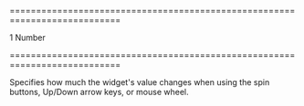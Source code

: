 ===========================================================================
<!--default-->1<!--/default-->
<!--type-->Number<!--/type-->
===========================================================================

<!--shortDescription-->
Specifies how much the widget's value changes when using the spin buttons, Up/Down arrow keys, or mouse wheel.
<!--/shortDescription-->

<!--fullDescription-->

<!--/fullDescription-->
